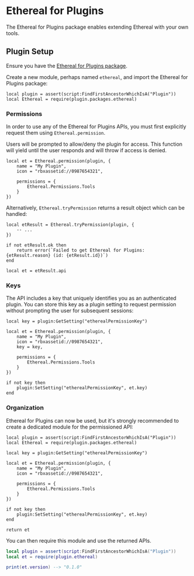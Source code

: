 # Ethereal for Plugins

The Ethereal for Plugins package enables extending Ethereal with your own tools.

## Plugin Setup

Ensure you have the [Ethereal for Plugins package](../packages.md).

Create a new module, perhaps named `ethereal`, and import the Ethereal for
Plugins package:

```Luau
local plugin = assert(script:FindFirstAncestorWhichIsA("Plugin"))
local Ethereal = require(plugin.packages.ethereal)
```

### Permissions

In order to use any of the Ethereal for Plugins APIs, you must first explicitly
request them using `Ethereal.permission`.

Users will be prompted to allow/deny the plugin for access. This function will
yield until the user responds and will throw if access is denied.

```Luau
local et = Ethereal.permission(plugin, {
    name = "My Plugin",
    icon = "rbxassetid://0987654321",

    permissions = {
        Ethereal.Permissions.Tools
    }
})
```

Alternatively, `Ethereal.tryPermission` returns a result object which can be
handled:

```Luau
local etResult = Ethereal.tryPermission(plugin, {
    -- ...
})

if not etResult.ok then
    return error(`Failed to get Ethereal for Plugins: {etResult.reason} (id: {etResult.id})`)
end

local et = etResult.api
```

### Keys

The API includes a key that uniquely identifies you as an authenticated plugin.
You can store this key as a plugin setting to request permission without
prompting the user for subsequent sessions:


```Luau
local key = plugin:GetSetting("etherealPermissionKey")

local et = Ethereal.permission(plugin, {
    name = "My Plugin",
    icon = "rbxassetid://0987654321",
    key = key,

    permissions = {
        Ethereal.Permissions.Tools
    }
})

if not key then
    plugin:SetSetting("etherealPermissionKey", et.key)
end
```

### Organization

Ethereal for Plugins can now be used, but it's strongly recommended to create a
dedicated module for the permissioned API:

```Luau
local plugin = assert(script:FindFirstAncestorWhichIsA("Plugin"))
local Ethereal = require(plugin.packages.ethereal)

local key = plugin:GetSetting("etherealPermissionKey")

local et = Ethereal.permission(plugin, {
    name = "My Plugin",
    icon = "rbxassetid://0987654321",

    permissions = {
        Ethereal.Permissions.Tools
    }
})

if not key then
    plugin:SetSetting("etherealPermissionKey", et.key)
end

return et
```

You can then require this module and use the returned APIs.

```Lua
local plugin = assert(script:FindFirstAncestorWhichIsA("Plugin"))
local et = require(plugin.ethereal)

print(et.version) --> "0.1.0"
```
